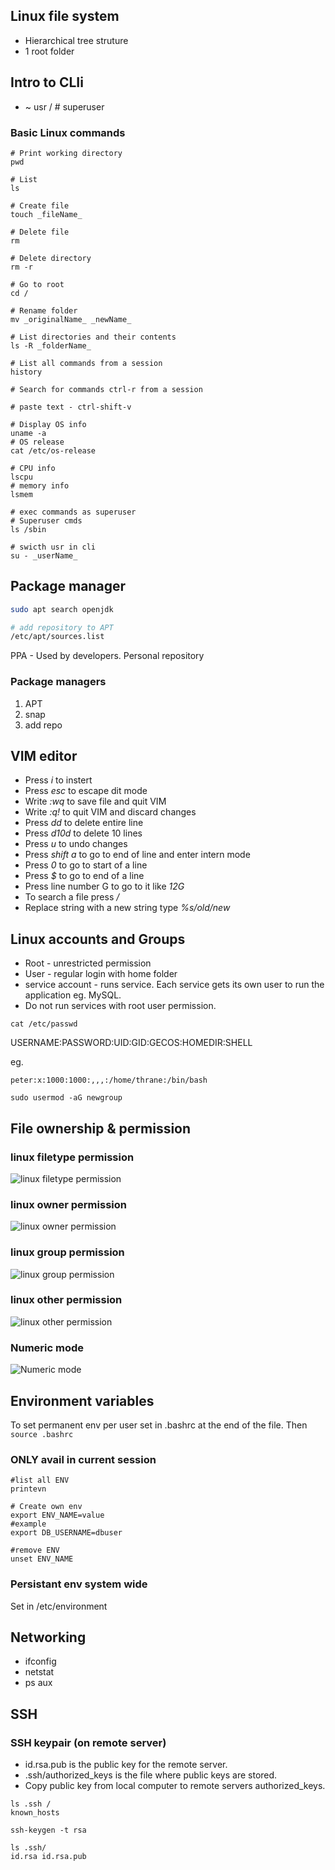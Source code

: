 ## Linux file system

* Hierarchical tree struture
* 1 root folder

## Intro to CLIi

* ~ usr / # superuser

### Basic Linux commands

```
# Print working directory
pwd

# List
ls

# Create file
touch _fileName_

# Delete file
rm

# Delete directory
rm -r

# Go to root
cd /

# Rename folder
mv _originalName_ _newName_

# List directories and their contents
ls -R _folderName_

# List all commands from a session
history

# Search for commands ctrl-r from a session

# paste text - ctrl-shift-v

# Display OS info
uname -a
# OS release
cat /etc/os-release

# CPU info
lscpu
# memory info
lsmem

# exec commands as superuser
# Superuser cmds
ls /sbin

# swicth usr in cli
su - _userName_
```

## Package manager

```bash
sudo apt search openjdk

# add repository to APT
/etc/apt/sources.list
```

PPA - Used by developers. Personal repository

### Package managers
1. APT
2. snap
3. add repo


## VIM editor

* Press _i_ to instert
* Press _esc_ to escape dit mode
* Write _:wq_ to save file and quit VIM
* Write _:q!_ to quit VIM and discard changes
* Press _dd_ to delete entire line
* Press _d10d_ to delete 10 lines
* Press _u_ to undo changes
* Press _shift a_ to go to end of line and enter intern mode
* Press _0_ to go to start of a line
* Press _$_ to go to end of a line
* Press line number G to go to it like _12G_
* To search a file press _/_
* Replace string with a new string type _%s/old/new_

## Linux accounts and Groups

* Root - unrestricted permission
* User - regular login with home folder
* service account - runs service. Each service gets its own user to run the application eg. MySQL.
* Do not run services with root user permission.

``` cat /etc/passwd ```

USERNAME:PASSWORD:UID:GID:GECOS:HOMEDIR:SHELL

eg.

``` peter:x:1000:1000:,,,:/home/thrane:/bin/bash ```

``` sudo usermod -aG newgroup ```

## File ownership & permission

### linux filetype permission
![linux filetype permission](https://raw.githubusercontent.com/mwthrane/TWN/main/Operating%20Systems/Module10/linux%20permissions%20%20filetype1.png )

### linux owner permission
![linux owner permission](https://raw.githubusercontent.com/mwthrane/TWN/main/Operating%20Systems/Module10/linux%20permissions%201.png )

### linux group permission
![linux group permission](https://raw.githubusercontent.com/mwthrane/TWN/main/Operating%20Systems/Module10/linux%20permissions%203%20group.png )

### linux other permission
![linux other permission](https://raw.githubusercontent.com/mwthrane/TWN/main/Operating%20Systems/Module10/linux%20permissions%204%20other.png )

### Numeric mode
![Numeric mode](https://raw.githubusercontent.com/mwthrane/TWN/main/Operating%20Systems/Module10/5%20-%20numeric%20mode.png )

## Environment variables

To set permanent env per user set in .bashrc at the end of the file.
Then
``` source .bashrc ```

### ONLY avail in current session
```
#list all ENV
printevn

# Create own env
export ENV_NAME=value
#example
export DB_USERNAME=dbuser

#remove ENV
unset ENV_NAME
```

### Persistant env system wide
Set in /etc/environment

## Networking

* ifconfig
* netstat
* ps aux

## SSH

### SSH keypair (on remote server)
* id.rsa.pub is the public key for the remote server.
* .ssh/authorized_keys is the file where public keys are stored.
* Copy public key from local computer to remote servers authorized_keys.

```
ls .ssh /
known_hosts

ssh-keygen -t rsa

ls .ssh/
id.rsa id.rsa.pub



```
